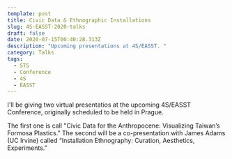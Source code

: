 ```yaml
---
template: post
title: Civic Data & Ethnographic Installations
slug: 4S-EASST-2020-talks
draft: false
date: 2020-07-15T00:40:28.313Z
description: "Upcoming presentations at 4S/EASST. "
category: Talks
tags:
  - STS
  - Conference
  - 4S
  - EASST
---
```

I'll be giving two virtual presentatios at the upcoming 4S/EASST Conference, originally scheduled to be held in Prague.

The first one is call "Civic Data for the Anthropocene: Visualizing Taiwan’s Formosa Plastics." The second will be a co-presentation with James Adams (UC Irvine) called “Installation Ethnography: Curation, Aesthetics, Experiments.”